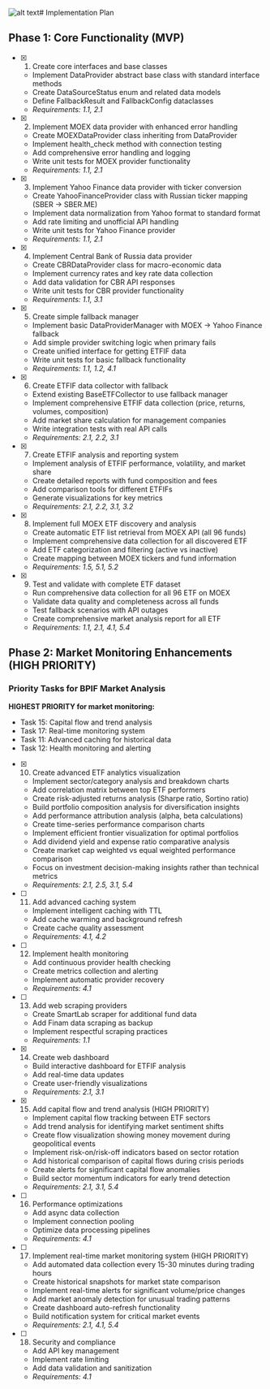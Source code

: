 ![alt text](image.png)# Implementation Plan

## Phase 1: Core Functionality (MVP)

- [x] 1. Create core interfaces and base classes
  - Implement DataProvider abstract base class with standard interface methods
  - Create DataSourceStatus enum and related data models
  - Define FallbackResult and FallbackConfig dataclasses
  - _Requirements: 1.1, 2.1_

- [x] 2. Implement MOEX data provider with enhanced error handling
  - Create MOEXDataProvider class inheriting from DataProvider
  - Implement health_check method with connection testing
  - Add comprehensive error handling and logging
  - Write unit tests for MOEX provider functionality
  - _Requirements: 1.1, 2.1_

- [x] 3. Implement Yahoo Finance data provider with ticker conversion
  - Create YahooFinanceProvider class with Russian ticker mapping (SBER -> SBER.ME)
  - Implement data normalization from Yahoo format to standard format
  - Add rate limiting and unofficial API handling
  - Write unit tests for Yahoo Finance provider
  - _Requirements: 1.1, 2.1_

- [x] 4. Implement Central Bank of Russia data provider
  - Create CBRDataProvider class for macro-economic data
  - Implement currency rates and key rate data collection
  - Add data validation for CBR API responses
  - Write unit tests for CBR provider functionality
  - _Requirements: 1.1, 3.1_

- [x] 5. Create simple fallback manager
  - Implement basic DataProviderManager with MOEX -> Yahoo Finance fallback
  - Add simple provider switching logic when primary fails
  - Create unified interface for getting ETFIF data
  - Write unit tests for basic fallback functionality
  - _Requirements: 1.1, 1.2, 4.1_

- [x] 6. Create ETFIF data collector with fallback
  - Extend existing BaseETFCollector to use fallback manager
  - Implement comprehensive ETFIF data collection (price, returns, volumes, composition)
  - Add market share calculation for management companies
  - Write integration tests with real API calls
  - _Requirements: 2.1, 2.2, 3.1_

- [x] 7. Create ETFIF analysis and reporting system
  - Implement analysis of ETFIF performance, volatility, and market share
  - Create detailed reports with fund composition and fees
  - Add comparison tools for different ETFIFs
  - Generate visualizations for key metrics
  - _Requirements: 2.1, 2.2, 3.1, 3.2_

- [x] 8. Implement full MOEX ETF discovery and analysis
  - Create automatic ETF list retrieval from MOEX API (all 96 funds)
  - Implement comprehensive data collection for all discovered ETF
  - Add ETF categorization and filtering (active vs inactive)
  - Create mapping between MOEX tickers and fund information
  - _Requirements: 1.5, 5.1, 5.2_

- [x] 9. Test and validate with complete ETF dataset
  - Run comprehensive data collection for all 96 ETF on MOEX
  - Validate data quality and completeness across all funds
  - Test fallback scenarios with API outages
  - Create comprehensive market analysis report for all ETF
  - _Requirements: 1.1, 2.1, 4.1, 5.4_

## Phase 2: Market Monitoring Enhancements (HIGH PRIORITY)

### Priority Tasks for BPIF Market Analysis

**HIGHEST PRIORITY for market monitoring:**
- Task 15: Capital flow and trend analysis
- Task 17: Real-time monitoring system  
- Task 11: Advanced caching for historical data
- Task 12: Health monitoring and alerting

- [x] 10. Create advanced ETF analytics visualization
  - Implement sector/category analysis and breakdown charts
  - Add correlation matrix between top ETF performers
  - Create risk-adjusted returns analysis (Sharpe ratio, Sortino ratio)
  - Build portfolio composition analysis for diversification insights
  - Add performance attribution analysis (alpha, beta calculations)
  - Create time-series performance comparison charts
  - Implement efficient frontier visualization for optimal portfolios
  - Add dividend yield and expense ratio comparative analysis
  - Create market cap weighted vs equal weighted performance comparison
  - Focus on investment decision-making insights rather than technical metrics
  - _Requirements: 2.1, 2.5, 3.1, 5.4_

- [ ] 11. Add advanced caching system
  - Implement intelligent caching with TTL
  - Add cache warming and background refresh
  - Create cache quality assessment
  - _Requirements: 4.1, 4.2_

- [ ] 12. Implement health monitoring
  - Add continuous provider health checking
  - Create metrics collection and alerting
  - Implement automatic provider recovery
  - _Requirements: 4.1_

- [ ] 13. Add web scraping providers
  - Create SmartLab scraper for additional fund data
  - Add Finam data scraping as backup
  - Implement respectful scraping practices
  - _Requirements: 1.1_

- [x] 14. Create web dashboard
  - Build interactive dashboard for ETFIF analysis
  - Add real-time data updates
  - Create user-friendly visualizations
  - _Requirements: 2.1, 3.1_

- [x] 15. Add capital flow and trend analysis (HIGH PRIORITY)
  - Implement capital flow tracking between ETF sectors
  - Add trend analysis for identifying market sentiment shifts
  - Create flow visualization showing money movement during geopolitical events
  - Implement risk-on/risk-off indicators based on sector rotation
  - Add historical comparison of capital flows during crisis periods
  - Create alerts for significant capital flow anomalies
  - Build sector momentum indicators for early trend detection
  - _Requirements: 2.1, 3.1, 5.4_

- [ ] 16. Performance optimizations
  - Add async data collection
  - Implement connection pooling
  - Optimize data processing pipelines
  - _Requirements: 4.1_

- [ ] 17. Implement real-time market monitoring system (HIGH PRIORITY)
  - Add automated data collection every 15-30 minutes during trading hours
  - Create historical snapshots for market state comparison
  - Implement real-time alerts for significant volume/price changes
  - Add market anomaly detection for unusual trading patterns
  - Create dashboard auto-refresh functionality
  - Build notification system for critical market events
  - _Requirements: 2.1, 4.1, 5.4_

- [ ] 18. Security and compliance
  - Add API key management
  - Implement rate limiting
  - Add data validation and sanitization
  - _Requirements: 4.1_